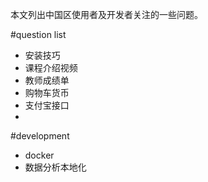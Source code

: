 本文列出中国区使用者及开发者关注的一些问题。

#question list
* 安装技巧
* 课程介绍视频
* 教师成绩单
* 购物车货币
* 支付宝接口
* 


#development
* docker
* 数据分析本地化
